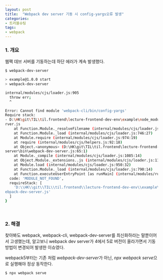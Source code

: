 ```yaml
---
layout: post
title:  "Webpack dev server 기동 시 config-yargs오류 발생"
categories:
- 트러블슈팅
tags:
- webpack
---
```


### 1. 개요
웹팩 데브 서버를 기동하는데 하단 에러가 계속 발생했다.

```bash
$ webpack-dev-server

> example@1.0.0 start
> webpack-dev-server

internal/modules/cjs/loader.js:905
  throw err;
  ^

Error: Cannot find module 'webpack-cli/bin/config-yargs'
Require stack:
- D:\HK\git\TIL\til.frontend\lecture-frontend-dev-env\example\node_modules\webpack-dev-server\bin\webpack-dev-se
rver.js
    at Function.Module._resolveFilename (internal/modules/cjs/loader.js:902:15)
    at Function.Module._load (internal/modules/cjs/loader.js:746:27)
    at Module.require (internal/modules/cjs/loader.js:974:19)
    at require (internal/modules/cjs/helpers.js:92:18)
    at Object.<anonymous> (D:\HK\git\TIL\til.frontend\lecture-frontend-dev-env\example\node_modules\webpack-dev-
server\bin\webpack-dev-server.js:65:1)
    at Module._compile (internal/modules/cjs/loader.js:1085:14)
    at Object.Module._extensions..js (internal/modules/cjs/loader.js:1114:10)
    at Module.load (internal/modules/cjs/loader.js:950:32)
    at Function.Module._load (internal/modules/cjs/loader.js:790:14)
    at Function.executeUserEntryPoint [as runMain] (internal/modules/run_main.js:76:12) {
  code: 'MODULE_NOT_FOUND',
  requireStack: [
    'D:\\HK\\git\\TIL\\til.frontend\\lecture-frontend-dev-env\\example\\node_modules\\webpack-dev-server\\bin\\w
ebpack-dev-server.js'
  ]
}
```

<br/>

### 2. 해결
찾아봐도 webpack, webpack-cli, webpack-dev-server를 최신화하라는 말뿐이어서 고생했는데,
알고보니 webpack dev server가 4에서 5로 버전이 올라가면서 기동방법이 변경되어 발생한 이슈였다.

webpack5부터는 기존 처럼 <var>webpack-dev-server</var>가 아닌, <var>npx webpack serve</var>으로 실행해야
정상 동작한다.
```bash
$ npx webpack serve
```
